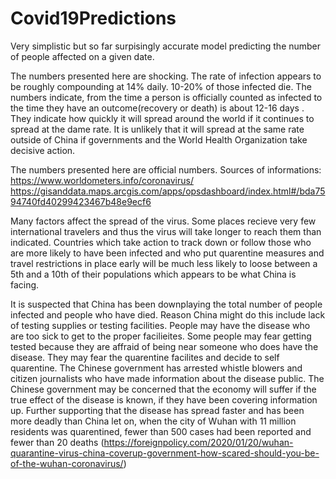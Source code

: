 # Covid19Predictions
Very simplistic but so far surpisingly accurate model predicting the number of people affected on a given date.

The numbers presented here are shocking.  The rate of infection appears to be roughly compounding at 14% daily.  10-20% of those infected die.  The numbers indicate, from the time a person is officially counted as infected to the time they have an outcome(recovery or death) is about 12-16 days .  They indicate how quickly it will spread around the world if it continues to spread at the dame rate.  It is unlikely that it will spread at the same rate outside of China if governments and the World Health Organization take decisive action.

The numbers presented here are official numbers.
Sources of informations: 
  https://www.worldometers.info/coronavirus/
  https://gisanddata.maps.arcgis.com/apps/opsdashboard/index.html#/bda7594740fd40299423467b48e9ecf6

Many factors affect the spread of the virus.  Some places recieve very few international travelers and thus the virus will take longer to reach them than indicated.  Countries which take action to track down or follow those who are more likely to have been infected and who put quarentine measures and travel restrictions in place early will be much less likely to loose between a 5th and a 10th of their populations which appears to be what China is facing.  

It is suspected that China has been downplaying the total number of people infected and people who have died.  Reason China might do this include lack of testing supplies or testing facilities.  People may have the disease who are too sick to get to the proper facilieites.  Some people may fear getting tested because they are affraid of being near someone who does have the disease.  They may fear the quarentine facilites and decide to self quarentine.  The Chinese government has arrested whistle blowers and citizen journalists who have made information about the disease public.  The Chinese government may be concerned that the economy will suffer if the true effect of the disease is known, if they have been covering information up.  Further supporting that the disease has spread faster and has been more deadly than China let on, when the city of Wuhan with 11 million residents was quarentined, fewer than 500 cases had been reported and fewer than 20 deaths (https://foreignpolicy.com/2020/01/20/wuhan-quarantine-virus-china-coverup-government-how-scared-should-you-be-of-the-wuhan-coronavirus/)

